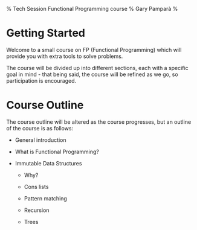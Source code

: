 % Tech Session Functional Programming course
% Gary Pamparà
% 

# Getting Started #

Welcome to a small course on FP (Functional Programming) which will provide
you with extra tools to solve problems.

The course will be divided up into different sections, each with a specific
goal in mind - that being said, the course will be refined as we go,
so participation is encouraged.

# Course Outline #

The course outline will be altered as the course progresses, but an outline
of the course is as follows:

*   General introduction

*   What is Functional Programming?

*   Immutable Data Structures

    -    Why?

    -    Cons lists

    -    Pattern matching

    -    Recursion

    -    Trees
